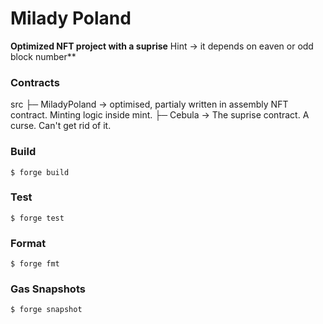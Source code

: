 # Milady Poland

**Optimized NFT project with a suprise**
Hint -> it depends on eaven or odd block number**


### Contracts
src
    ├─ MiladyPoland -> optimised, partialy written in assembly NFT contract. 
Minting logic inside mint.
    ├─ Cebula -> The suprise contract. A curse. Can't get rid of it.

### Build

```shell
$ forge build
```

### Test

```shell
$ forge test
```

### Format

```shell
$ forge fmt
```

### Gas Snapshots

```shell
$ forge snapshot
```

